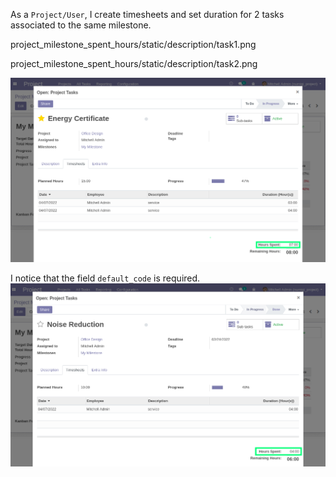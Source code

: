 As a `Project/User`, I create timesheets and set duration for 2 tasks associated to the same milestone.

project_milestone_spent_hours/static/description/task1.png

project_milestone_spent_hours/static/description/task2.png

![task 1](../static/description/task2.png)

I notice that the field `default_code` is required.
![task1](../static/description/task1.png)

